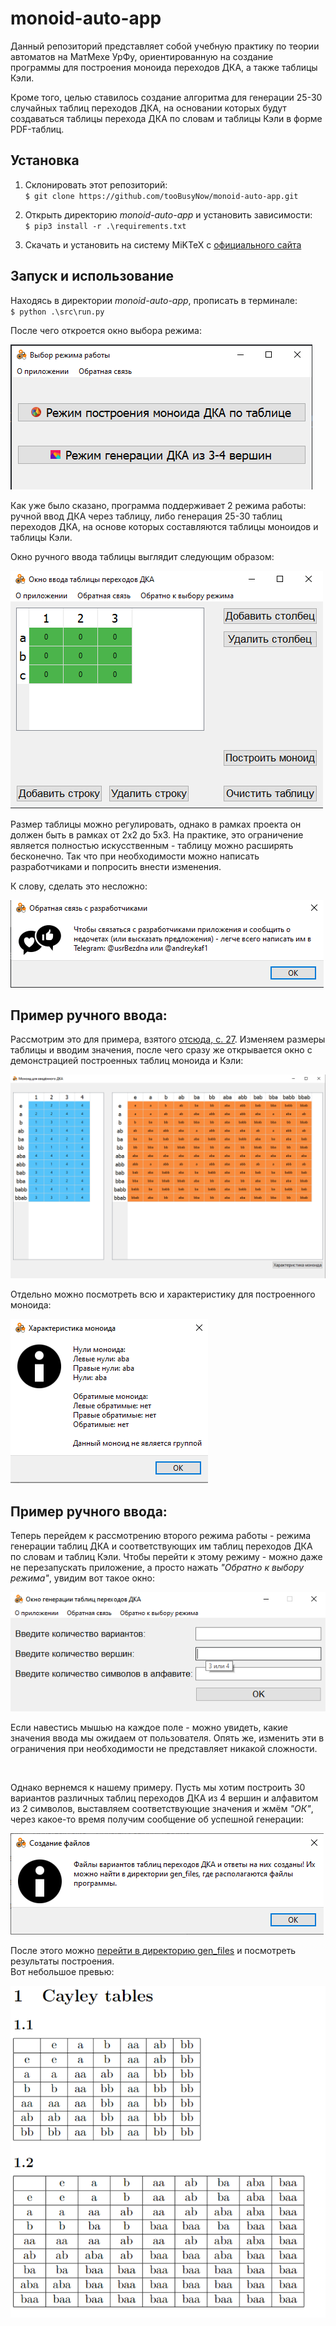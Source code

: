 # monoid-auto-app
Данный репозиторий представляет собой учебную практику по теории автоматов на МатМехе УрФу, 
ориентированную на создание программы для построения моноида переходов ДКА, а также таблицы Кэли. 

Кроме того, целью ставилось создание алгоритма для генерации 25-30 случайных таблиц переходов ДКА, на основании 
которых будут создаваться таблицы перехода ДКА по словам и таблицы Кэли в форме PDF-таблиц. 


## Установка
1) Склонировать этот репозиторий: <br>
`$ git clone https://github.com/tooBusyNow/monoid-auto-app.git` </br>

2) Открыть директорию *monoid-auto-app* и установить зависимости: <br>
`$ pip3 install -r .\requirements.txt` </br>

3) Скачать и установить на систему MiKTeX с [официального сайта](https://miktex.org/download) <br>

## Запуск и использование
Находясь в директории *monoid-auto-app*, прописать в терминале: <br>
`$ python .\src\run.py`

После чего откроется окно выбора режима:

![DialogWindow](./resources/dialog-preview.png)

Как уже было сказано, программа поддерживает 2 режима работы: ручной ввод ДКА через таблицу, либо генерация 25-30 таблиц переходов ДКА, на основе которых составляются таблицы моноидов и таблицы Кэли.

Окно ручного ввода таблицы выглядит следующим образом:

![FormWindow](./resources/form-window.png)

Размер таблицы можно регулировать, однако в рамках проекта он должен быть в рамках от 2x2 до 5x3. На практике, это ограничение является полностью искусственным - таблицу можно расширять бесконечно. Так что при необходимости можно написать разработчиками и попросить внести изменения.  

К слову, сделать это несложно:

![FBWindow](./resources/feedpack-preview.png)


## Пример ручного ввода:

Рассмотрим это для примера, взятого [отсюда, c. 27](http://kadm.kmath.ru/files/lectures_volkov.pdf). Изменяем размеры таблицы и вводим значения, после чего сразу же открывается окно с демонстрацией построенных таблиц моноида и Кэли: 

![MonoidWindow](./resources/monoid-preview.png)

Отдельно можно посмотреть всю и характеристику для построенного моноида:

![MonoidChar](./resources/monoid-char-preview.png)


## Пример ручного ввода:

Теперь перейдем к рассмотрению второго режима работы - режима генерации таблиц ДКА и соответствующих им таблиц переходов ДКА по словам и таблиц Кэли. Чтобы перейти к этому режиму - можно даже не перезапускать приложение, а просто нажать _"Обратно к выбору режима"_, увидим вот такое окно:

![GenerateWindow](./resources/generation-preview.png)

Если навестись мышью на каждое поле - можно увидеть, какие значения ввода мы ожидаем от пользователя. Опять же, изменить эти в ограничения при необходимости не представляет никакой сложности.

<br>

Однако вернемся к нашему примеру. Пусть мы хотим построить 30 вариантов различных таблиц переходов ДКА из 4 вершин и алфавитом из 2 символов, выставляем соответствующие значения и жмём _"ОК"_, через какое-то время получим сообщение об успешной генерации:

![GenerationSuccess](./resources/generation-success.png)

После этого можно [перейти в директорию gen_files](./gen_files/) и посмотреть результаты построения. <br>
Вот небольшое превью:

![TablesPreview](./resources/tables-preview.png)